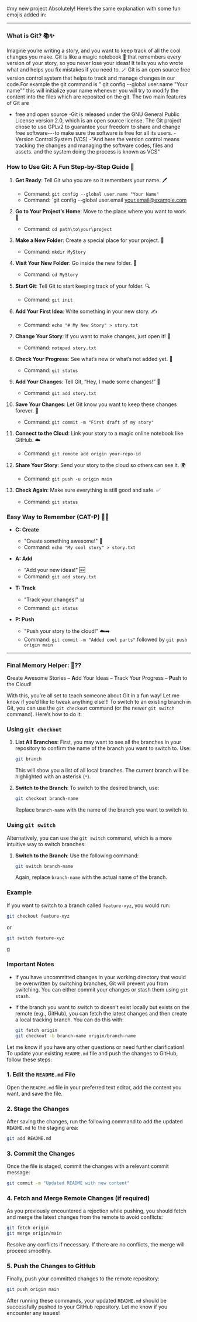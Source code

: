 ﻿#my new project
Absolutely! Here’s the same explanation with some fun emojis added in:

---

### What is Git? 📚✨

Imagine you’re writing a story, and you want to keep track of all the cool changes you make. Git is like a magic notebook 📓 that remembers every version of your story, so you never lose your ideas! It tells you who wrote what and helps you fix mistakes if you need to. 🪄
Git is an open source free version control system that helps to track and manage changes in our code.For example the git command is " git config --global user.name "Your name"" this will initialize your name whenever you will try to modify the content into the files which are reposited on the git.
The two main features of Git are

- free and open source -Git is released under the GNU General Public License version 2.0, which is an open source license. The Git project chose to use GPLv2 to guarantee your freedom to share and change free software---to make sure the software is free for all its users.
  -Version Control System (VCS) -"And here the version control means tracking the changes and managing the software codes, files and assets. and the system doing the process is known as VCS"

### How to Use Git: A Fun Step-by-Step Guide 🎉

1. **Get Ready**: Tell Git who you are so it remembers your name. 🖊️

   - Command: `git config --global user.name "Your Name"`
   - Command: `git config --global user.email your.email@example.com

2. **Go to Your Project’s Home**: Move to the place where you want to work. 🏡

   - Command: `cd path\to\your\project`

3. **Make a New Folder**: Create a special place for your project. 📁

   - Command: `mkdir MyStory`

4. **Visit Your New Folder**: Go inside the new folder. 🚪

   - Command: `cd MyStory`

5. **Start Git**: Tell Git to start keeping track of your folder. 🔍

   - Command: `git init`

6. **Add Your First Idea**: Write something in your new story. ✍️

   - Command: `echo "# My New Story" > story.txt`

7. **Change Your Story**: If you want to make changes, just open it! 📝

   - Command: `notepad story.txt`

8. **Check Your Progress**: See what’s new or what’s not added yet. 👀

   - Command: `git status`

9. **Add Your Changes**: Tell Git, “Hey, I made some changes!” 🚀

   - Command: `git add story.txt`

10. **Save Your Changes**: Let Git know you want to keep these changes forever. 💾

    - Command: `git commit -m "First draft of my story"`

11. **Connect to the Cloud**: Link your story to a magic online notebook like GitHub. ☁️

    - Command: `git remote add origin your-repo-id`

12. **Share Your Story**: Send your story to the cloud so others can see it. 🌍

    - Command: `git push -u origin main`

13. **Check Again**: Make sure everything is still good and safe. ✅
    - Command: `git status`

### Easy Way to Remember (CAT-P) 🐱‍👤

- **C: Create**

  - "Create something awesome!" 🎨
  - Command: `echo "My cool story" > story.txt`

- **A: Add**

  - "Add your new ideas!" 🆕
  - Command: `git add story.txt`

- **T: Track**

  - "Track your changes!" 📊
  - Command: `git status`

- **P: Push**
  - "Push your story to the cloud!" ☁️➡️
  - Command: `git commit -m "Added cool parts"` followed by `git push origin main`

---

### Final Memory Helper: 🧠??

**C**reate Awesome Stories – **A**dd Your Ideas – **T**rack Your Progress – **P**ush to the Cloud!

With this, you’re all set to teach someone about Git in a fun way! Let me know if you’d like to tweak anything else!!!
To switch to an existing branch in Git, you can use the `git checkout` command (or the newer `git switch` command). Here’s how to do it:

### Using `git checkout`

1. **List All Branches**: First, you may want to see all the branches in your repository to confirm the name of the branch you want to switch to. Use:

   ```bash
   git branch
   ```

   This will show you a list of all local branches. The current branch will be highlighted with an asterisk (`*`).

2. **Switch to the Branch**: To switch to the desired branch, use:

   ```bash
   git checkout branch-name
   ```

   Replace `branch-name` with the name of the branch you want to switch to.

### Using `git switch`

Alternatively, you can use the `git switch` command, which is a more intuitive way to switch branches:

1. **Switch to the Branch**: Use the following command:

   ```bash
   git switch branch-name
   ```

   Again, replace `branch-name` with the actual name of the branch.

### Example

If you want to switch to a branch called `feature-xyz`, you would run:

```bash
git checkout feature-xyz
```

or

```bash
git switch feature-xyz
```

g

### Important Notes

- If you have uncommitted changes in your working directory that would be overwritten by switching branches, Git will prevent you from switching. You can either commit your changes or stash them using `git stash`.
- If the branch you want to switch to doesn’t exist locally but exists on the remote (e.g., GitHub), you can fetch the latest changes and then create a local tracking branch. You can do this with:

  ```bash
  git fetch origin
  git checkout -b branch-name origin/branch-name
  ```

Let me know if you have any other questions or need further clarification!
To update your existing `README.md` file and push the changes to GitHub, follow these steps:

### 1. **Edit the `README.md` File**

Open the `README.md` file in your preferred text editor, add the content you want, and save the file.

### 2. **Stage the Changes**

After saving the changes, run the following command to add the updated `README.md` to the staging area:

```bash
git add README.md
```

### 3. **Commit the Changes**

Once the file is staged, commit the changes with a relevant commit message:

```bash
git commit -m "Updated README with new content"
```

### 4. **Fetch and Merge Remote Changes (if required)**

As you previously encountered a rejection while pushing, you should fetch and merge the latest changes from the remote to avoid conflicts:

```bash
git fetch origin
git merge origin/main
```

Resolve any conflicts if necessary. If there are no conflicts, the merge will proceed smoothly.

### 5. **Push the Changes to GitHub**

Finally, push your committed changes to the remote repository:

```bash
git push origin main
```

After running these commands, your updated `README.md` should be successfully pushed to your GitHub repository. Let me know if you encounter any issues!
